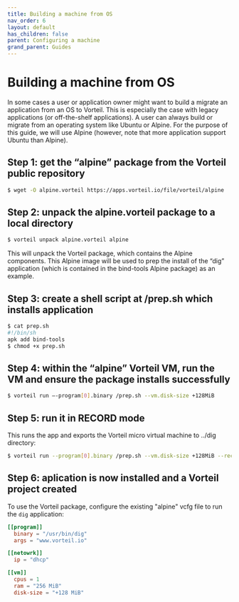 ```yaml
---
title: Building a machine from OS
nav_order: 6
layout: default
has_children: false
parent: Configuring a machine
grand_parent: Guides
---
```


# Building a machine from OS

In some cases a user or application owner might want to build a migrate an application from an OS to Vorteil. This is especially the case with legacy applications (or off-the-shelf applications). A user can always build or migrate from an operating system like Ubuntu or Alpine. For the purpose of this guide, we will use Alpine (however, note that more application support Ubuntu than Alpine).

## Step 1: get the “alpine” package from the Vorteil public repository

```sh
$ wget -O alpine.vorteil https://apps.vorteil.io/file/vorteil/alpine
```

## Step 2: unpack the alpine.vorteil package to a local directory

```sh
$ vorteil unpack alpine.vorteil alpine
```

This will unpack the Vorteil package, which contains the Alpine components. This Alpine image will be used to prep the install of the “dig” application (which is contained in the bind-tools Alpine package) as an example.

## Step 3: create a shell script at /prep.sh which installs application

```sh
$ cat prep.sh
#!/bin/sh
apk add bind-tools
$ chmod +x prep.sh
```

## Step 4: within the “alpine” Vorteil VM, run the VM and ensure the package installs successfully

```sh
$ vorteil run —-program[0].binary /prep.sh --vm.disk-size +128MiB
```

## Step 5: run it in RECORD mode

This runs the app and exports the Vorteil micro virtual machine to ../dig directory:

```sh
$ vorteil run --program[0].binary /prep.sh --vm.disk-size +128MiB --record ../dig
```

## Step 6: aplication is now installed and a Vorteil project created

To use the Vorteil package, configure the existing "alpine" vcfg file to run the `dig` application:

```toml
[[program]]
  binary = "/usr/bin/dig"
  args = "www.vorteil.io"

[[netowrk]]
  ip = "dhcp"

[[vm]]
  cpus = 1
  ram = "256 MiB"
  disk-size = "+128 MiB"
```

